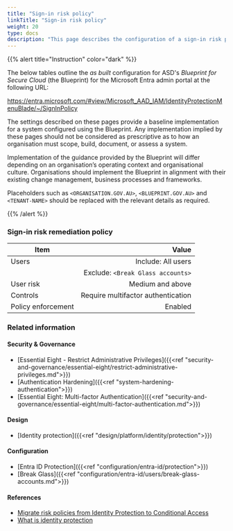 ```yaml
---
title: "Sign-in risk policy"
linkTitle: "Sign-in risk policy"
weight: 20
type: docs
description: "This page describes the configuration of a sign-in risk policy within Microsoft Entra ID associated with systems built according to the guidance provided by ASD's Blueprint for Secure Cloud."
---
```


{{% alert title="Instruction" color="dark" %}}

The below tables outline the *as built* configuration for ASD's *Blueprint for Secure Cloud* (the Blueprint) for the Microsoft Entra admin portal at the following URL:

<https://entra.microsoft.com/#view/Microsoft_AAD_IAM/IdentityProtectionMenuBlade/~/SignInPolicy>

The settings described on these pages provide a baseline implementation for a system configured using the Blueprint. Any implementation implied by these pages should not be considered as prescriptive as to how an organisation must scope, build, document, or assess a system.

Implementation of the guidance provided by the Blueprint will differ depending on an organisation’s operating context and organisational culture. Organisations should implement the Blueprint in alignment with their existing change management, business processes and frameworks.

Placeholders such as `<ORGANISATION.GOV.AU>`, `<BLUEPRINT.GOV.AU>` and `<TENANT-NAME>` should be replaced with the relevant details as required.

{{% /alert %}}

### Sign-in risk remediation policy

| Item               |                              Value |
| ------------------ | ---------------------------------: |
| Users              |                 Include: All users |
|                    |  Exclude: `<Break Glass accounts>` |
| User risk          |                   Medium and above |
| Controls           | Require multifactor authentication |
| Policy enforcement |                            Enabled |

### Related information

#### Security & Governance

* [Essential Eight - Restrict Administrative Privileges]({{<ref "security-and-governance/essential-eight/restrict-administrative-privileges.md">}})
* [Authentication Hardening]({{<ref "system-hardening-authentication">}})
* [Essential Eight: Multi-factor Authentication]({{<ref "security-and-governance/essential-eight/multi-factor-authentication.md">}})
  
#### Design

* [Identity protection]({{<ref "design/platform/identity/protection">}})

#### Configuration

* [Entra ID Protection]({{<ref "configuration/entra-id/protection">}})
* [Break Glass]({{<ref "configuration/entra-id/users/break-glass-accounts.md">}})

#### References

* [Migrate risk policies from Identity Protection to Conditional Access](https://learn.microsoft.com/entra/id-protection/howto-identity-protection-configure-risk-policies#migrate-risk-policies-from-identity-protection-to-conditional-access)
* [What is identity protection](https://learn.microsoft.com/entra/id-protection/overview-identity-protection)
